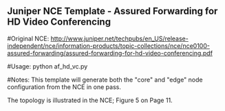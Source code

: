 ## Juniper NCE Template - Assured Forwarding for HD Video Conferencing

#Original NCE:
http://www.juniper.net/techpubs/en_US/release-independent/nce/information-products/topic-collections/nce/nce0100-assured-forwarding/assured-forwarding-for-hd-video-conferencing.pdf

#Usage:
python af_hd_vc.py

#Notes:
This template will generate both the "core" and "edge" node configuration from the NCE in one pass.

The topology is illustrated in the NCE; Figure 5 on Page 11.

